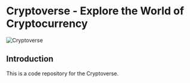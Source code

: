 # Cryptoverse - Explore the World of Cryptocurrency

![Cryptoverse](https://i.ibb.co/8gh5Jc8/image.png)

## Introduction
This is a code repository for the Cryptoverse.

